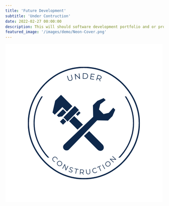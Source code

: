 ```yaml
---
title: 'Future Development'
subtitle: 'Under Contruction'
date: 2022-02-27 00:00:00
description: This will should software development portfolio and or projects
featured_image: '/images/demo/Neon-Cover.png'
---
```

![](/images/demo/Under-C.png)
